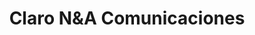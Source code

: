 ---
title: "Claro N&A Comunicaciones"
url: /san-cristobal/claro-nunda-comunicaciones/
shop: Handy
---